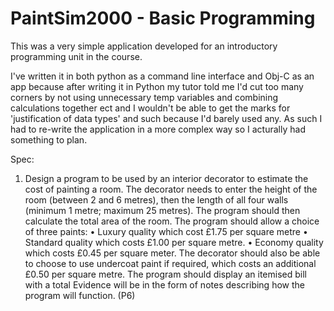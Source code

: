 PaintSim2000 - Basic Programming
================================
This was a very simple application developed for an introductory programming unit in the course. 


I've written it in both python as a command line interface and Obj-C as an app because after writing it in Python my tutor told me I'd cut too many corners by not using unnecessary temp variables and combining calculations together ect and I wouldn't be able to get the marks for 'justification of data types' and such because I'd barely used any. As such I had to re-write the application in a more complex way so I acturally had something to plan.  


Spec: 
1.	Design a program to be used by an interior decorator to estimate the cost of painting a room.  The decorator needs to enter the height of the room (between 2 and 6 metres), then the length of all four walls (minimum 1 metre; maximum 25 metres).  The program should then calculate the total area of the room.
The program should allow a choice of three paints:
•	Luxury quality which cost £1.75 per square metre
•	Standard quality which costs £1.00 per square metre.
•	Economy quality which costs £0.45 per square meter.
The decorator should also be able to choose to use undercoat paint if required, which costs an additional £0.50 per square metre.
The program should display an itemised bill with a total 
Evidence will be in the form of notes describing how the program will function. (P6)
